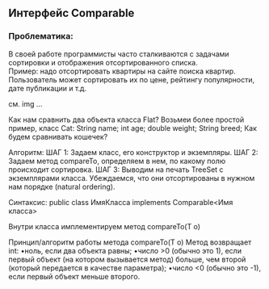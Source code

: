 ## Интерфейс Comparable

### Проблематика:
В своей работе программисты часто сталкиваются с задачами сортировки и отображения 
отсортированного списка.  
Пример: надо отсортировать квартиры на сайте поиска квартир. 
Пользователь может сортировать их по цене, рейтингу популярности, дате публикации и т.д.

см. img ...

Как нам сравнить два объекта класса Flat?
Возьмеи более простой пример, класс Cat:
    String name;
    int age;
    double weight;
    String breed;
Как будем сравнивать кошечек?

Алгоритм:
ШАГ 1: Задаем класс, его конструктор и экземпляры.
ШАГ 2: Задаем метод compareTo, определяем в нем, 
по какому полю происходит сортировка.
ШАГ 3: Выводим на печать TreeSet c экземплярами класса.
Убеждаемся, что они отсортированы в нужном нам порядке (natural ordering). 

Синтаксис:
public class ИмяКласса implements Comparable<Имя класса>

Внутри класса имплементируем метод compareTo(T o)  

Принцип/алгоритм работы метода compareTo(T o)
Метод возвращает int:
•ноль, если два объекта равны;
•число >0 (обычно это 1), если первый объект (на котором вызывается метод) больше, чем второй (который передается в качестве параметра);
•число <0 (обычно это -1), если первый объект меньше второго.



